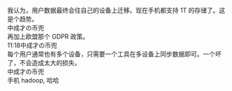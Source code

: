 我认为，用户数据最终会往自己的设备上迁移。现在手机都支持 1T 的存储了。这是个趋势。  
 中成才の币兜  
再加上欧盟那个 GDPR 政策。  
11:18中成才の币兜  
每个用户通常也有多个设备，只需要一个工具在多设备上同步数据即可。一个坏了，不会造成太大的损失。  
 中成才の币兜  
手机 hadoop, 哈哈  
